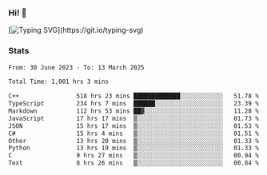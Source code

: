 ### Hi!  👋

[![Typing SVG](https://readme-typing-svg.herokuapp.com?font=Fira+Code&pause=1000&width=435&lines=Hello!+I'm+Texiwustion.)](https://git.io/typing-svg)

### Stats

<!--START_SECTION:waka-->

```txt
From: 30 June 2023 - To: 13 March 2025

Total Time: 1,001 hrs 3 mins

C++                518 hrs 23 mins █████████████░░░░░░░░░░░░   51.78 %
TypeScript         234 hrs 7 mins  ██████░░░░░░░░░░░░░░░░░░░   23.39 %
Markdown           112 hrs 53 mins ██▓░░░░░░░░░░░░░░░░░░░░░░   11.28 %
JavaScript         17 hrs 17 mins  ▒░░░░░░░░░░░░░░░░░░░░░░░░   01.73 %
JSON               15 hrs 17 mins  ▒░░░░░░░░░░░░░░░░░░░░░░░░   01.53 %
C#                 15 hrs 4 mins   ▒░░░░░░░░░░░░░░░░░░░░░░░░   01.51 %
Other              13 hrs 20 mins  ▒░░░░░░░░░░░░░░░░░░░░░░░░   01.33 %
Python             13 hrs 19 mins  ▒░░░░░░░░░░░░░░░░░░░░░░░░   01.33 %
C                  9 hrs 27 mins   ▒░░░░░░░░░░░░░░░░░░░░░░░░   00.94 %
Text               8 hrs 26 mins   ▒░░░░░░░░░░░░░░░░░░░░░░░░   00.84 %
```

<!--END_SECTION:waka-->
